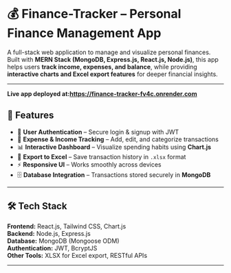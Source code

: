 # 💰 Finance-Tracker – Personal Finance Management App

A full-stack web application to manage and visualize personal finances.  
Built with **MERN Stack (MongoDB, Express.js, React.js, Node.js)**, this app helps users **track income, expenses, and balance**, while providing **interactive charts and Excel export features** for deeper financial insights.  

---

**Live app deployed at:https://finance-tracker-fv4c.onrender.com**

## 🚀 Features
- 🔐 **User Authentication** – Secure login & signup with JWT  
- 💸 **Expense & Income Tracking** – Add, edit, and categorize transactions  
- 📊 **Interactive Dashboard** – Visualize spending habits using **Chart.js**  
- 📑 **Export to Excel** – Save transaction history in `.xlsx` format  
- ⚡ **Responsive UI** – Works smoothly across devices  
- 🗄️ **Database Integration** – Transactions stored securely in **MongoDB**  

---

## 🛠️ Tech Stack
**Frontend:** React.js, Tailwind CSS, Chart.js  
**Backend:** Node.js, Express.js  
**Database:** MongoDB (Mongoose ODM)  
**Authentication:** JWT, BcryptJS  
**Other Tools:** XLSX for Excel export, RESTful APIs  

---



